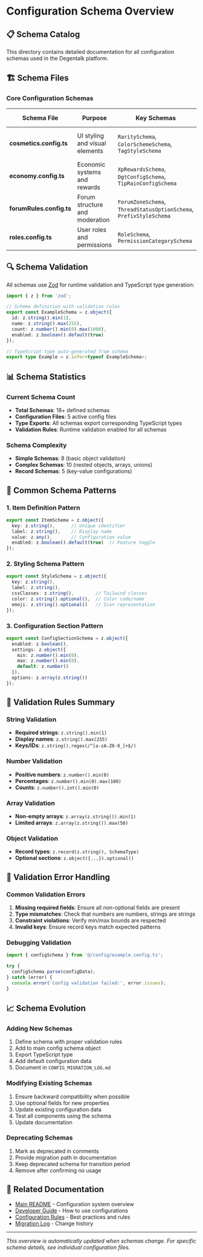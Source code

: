 # Configuration Schema Overview

## 📋 **Schema Catalog**

This directory contains detailed documentation for all configuration schemas used in the Degentalk platform.

## 🏗️ **Schema Files**

### Core Configuration Schemas

| Schema File | Purpose | Key Schemas | Component Usage |
|-------------|---------|-------------|-----------------|
| **cosmetics.config.ts** | UI styling and visual elements | `RaritySchema`, `ColorSchemeSchema`, `TagStyleSchema` | Admin forms, shop UI, forum styling |
| **economy.config.ts** | Economic systems and rewards | `XpRewardsSchema`, `DgtConfigSchema`, `TipRainConfigSchema` | XP calculations, tip/rain features |
| **forumRules.config.ts** | Forum structure and moderation | `ForumZoneSchema`, `ThreadStatusOptionSchema`, `PrefixStyleSchema` | Forum navigation, thread management |
| **roles.config.ts** | User roles and permissions | `RoleSchema`, `PermissionCategorySchema` | Access control, admin UI |

## 🔍 **Schema Validation**

All schemas use [Zod](https://zod.dev) for runtime validation and TypeScript type generation:

```typescript
import { z } from 'zod';

// Schema definition with validation rules
export const ExampleSchema = z.object({
  id: z.string().min(1),
  name: z.string().max(255),
  count: z.number().min(0).max(1000),
  enabled: z.boolean().default(true)
});

// TypeScript type auto-generated from schema
export type Example = z.infer<typeof ExampleSchema>;
```

## 📊 **Schema Statistics**

### Current Schema Count
- **Total Schemas**: 18+ defined schemas
- **Configuration Files**: 5 active config files
- **Type Exports**: All schemas export corresponding TypeScript types
- **Validation Rules**: Runtime validation enabled for all schemas

### Schema Complexity
- **Simple Schemas**: 8 (basic object validation)
- **Complex Schemas**: 10 (nested objects, arrays, unions)
- **Record Schemas**: 5 (key-value configurations)

## 🎯 **Common Schema Patterns**

### 1. Item Definition Pattern
```typescript
export const ItemSchema = z.object({
  key: z.string(),      // Unique identifier
  label: z.string(),    // Display name
  value: z.any(),       // Configuration value
  enabled: z.boolean().default(true)  // Feature toggle
});
```

### 2. Styling Schema Pattern
```typescript
export const StyleSchema = z.object({
  key: z.string(),
  label: z.string(),
  cssClasses: z.string(),        // Tailwind classes
  color: z.string().optional(),  // Color code/name
  emoji: z.string().optional()   // Icon representation
});
```

### 3. Configuration Section Pattern
```typescript
export const ConfigSectionSchema = z.object({
  enabled: z.boolean(),
  settings: z.object({
    min: z.number().min(0),
    max: z.number().min(0),
    default: z.number()
  }),
  options: z.array(z.string())
});
```

## 🔧 **Validation Rules Summary**

### String Validation
- **Required strings**: `z.string().min(1)`
- **Display names**: `z.string().max(255)`
- **Keys/IDs**: `z.string().regex(/^[a-zA-Z0-9_]+$/)`

### Number Validation
- **Positive numbers**: `z.number().min(0)`
- **Percentages**: `z.number().min(0).max(100)`
- **Counts**: `z.number().int().min(0)`

### Array Validation
- **Non-empty arrays**: `z.array(z.string()).min(1)`
- **Limited arrays**: `z.array(z.string()).max(50)`

### Object Validation
- **Record types**: `z.record(z.string(), SchemaType)`
- **Optional sections**: `z.object({...}).optional()`

## 🚨 **Validation Error Handling**

### Common Validation Errors
1. **Missing required fields**: Ensure all non-optional fields are present
2. **Type mismatches**: Check that numbers are numbers, strings are strings
3. **Constraint violations**: Verify min/max bounds are respected
4. **Invalid keys**: Ensure record keys match expected patterns

### Debugging Validation
```typescript
import { configSchema } from '@/config/example.config.ts';

try {
  configSchema.parse(configData);
} catch (error) {
  console.error('Config validation failed:', error.issues);
}
```

## 📈 **Schema Evolution**

### Adding New Schemas
1. Define schema with proper validation rules
2. Add to main config schema object
3. Export TypeScript type
4. Add default configuration data
5. Document in `CONFIG_MIGRATION_LOG.md`

### Modifying Existing Schemas
1. Ensure backward compatibility when possible
2. Use optional fields for new properties
3. Update existing configuration data
4. Test all components using the schema
5. Update documentation

### Deprecating Schemas
1. Mark as deprecated in comments
2. Provide migration path in documentation
3. Keep deprecated schema for transition period
4. Remove after confirming no usage

## 🔗 **Related Documentation**

- [Main README](../README.md) - Configuration system overview
- [Developer Guide](../DEVELOPER_GUIDE.md) - How to use configurations
- [Configuration Rules](../CONFIGURATION_RULES.md) - Best practices and rules
- [Migration Log](../CONFIG_MIGRATION_LOG.md) - Change history

---

*This overview is automatically updated when schemas change. For specific schema details, see individual configuration files.* 